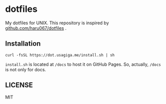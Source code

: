 # dotfiles

My dotfiles for UNIX.
This repository is inspired by [github.com/haru067/dotfiles](https://github.com/haru067/dotfiles) .


## Installation

```
curl -fsSL https://dot.usagiga.me/install.sh | sh
```

`install.sh` is located at `/docs` to host it on GitHub Pages.
So, actually, `/docs` is not only for docs.


## LICENSE

MIT
